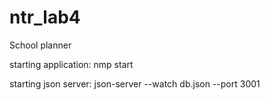 # ntr_lab4
School planner

starting application:
nmp start 


starting json server:
json-server --watch db.json --port 3001 
